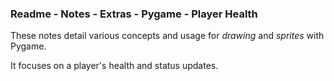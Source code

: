 ### Readme - Notes - Extras - Pygame - Player Health

These notes detail various concepts and usage for *drawing* and *sprites* with Pygame.

It focuses on a player's health and status updates.

